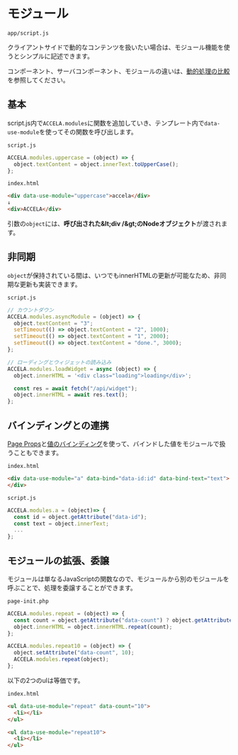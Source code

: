 # モジュール

`app/script.js`

クライアントサイドで動的なコンテンツを扱いたい場合は、モジュール機能を使うとシンプルに記述できます。

コンポーネント、サーバコンポーネント、モジュールの違いは、[動的処理の比較](../dynamic-functions/)を参照してください。

## 基本

script.js内で`ACCELA.modules`に関数を追加していき、テンプレート内で`data-use-module`を使ってその関数を呼び出します。

<div class="code-with-caption">

`script.js`
```javascript
ACCELA.modules.uppercase = (object) => {
  object.textContent = object.innerText.toUpperCase();
};
```

`index.html`
```html
<div data-use-module="uppercase">accela</div>
↓
<div>ACCELA</div>
```
</div>

引数の`object`には、**呼び出された&amp;lt;div /&amp;gt;のNodeオブジェクト**が渡されます。

## 非同期
`object`が保持されている間は、いつでもinnerHTMLの更新が可能なため、非同期な更新も実装できます。

<div class="code-with-caption">

`script.js`
```javascript
// カウントダウン
ACCELA.modules.asyncModule = (object) => {
  object.textContent = "3";
  setTimeout(() => object.textContent = "2", 1000);
  setTimeout(() => object.textContent = "1", 2000);
  setTimeout(() => object.textContent = "done.", 3000);
};

// ローディングとウィジェットの読み込み
ACCELA.modules.loadWidget = async (object) => {
  object.innerHTML = '<div class="loading">loading</div>';

  const res = await fetch("/api/widget");
  object.innerHTML = await res.text();
};
```
</div>

## バインディングとの連携
[Page Props](../page-props/)と[値のバインディング](../binding/)を使って、バインドした値をモジュールで扱うこともできます。

<div class="code-with-caption">

`index.html`
```html
<div data-use-module="a" data-bind="data-id:id" data-bind-text="text">
</div>
```

`script.js`
```javascript
ACCELA.modules.a = (object)=> {
  const id = object.getAttribute("data-id");
  const text = object.innerText;
  ...
};
```
</div>


## モジュールの拡張、委譲

モジュールは単なるJavaScriptの関数なので、モジュールから別のモジュールを呼ぶことで、処理を委譲することができます。

<div class="code-with-caption">

`page-init.php`
```javascript
ACCELA.modules.repeat = (object) => {
  const count = object.getAttribute("data-count") ? object.getAttribute("data-count") : 1;
  object.innerHTML = object.innerHTML.repeat(count);
};

ACCELA.modules.repeat10 = (object) => {
  object.setAttribute("data-count", 10);
  ACCELA.modules.repeat(object);
};
```
</div>

以下の2つのulは等価です。

<div class="code-with-caption">

`index.html`
```html
<ul data-use-module="repeat" data-count="10">
  <li></li>
</ul>

<ul data-use-module="repeat10">
  <li></li>
</ul>
```
</div>
